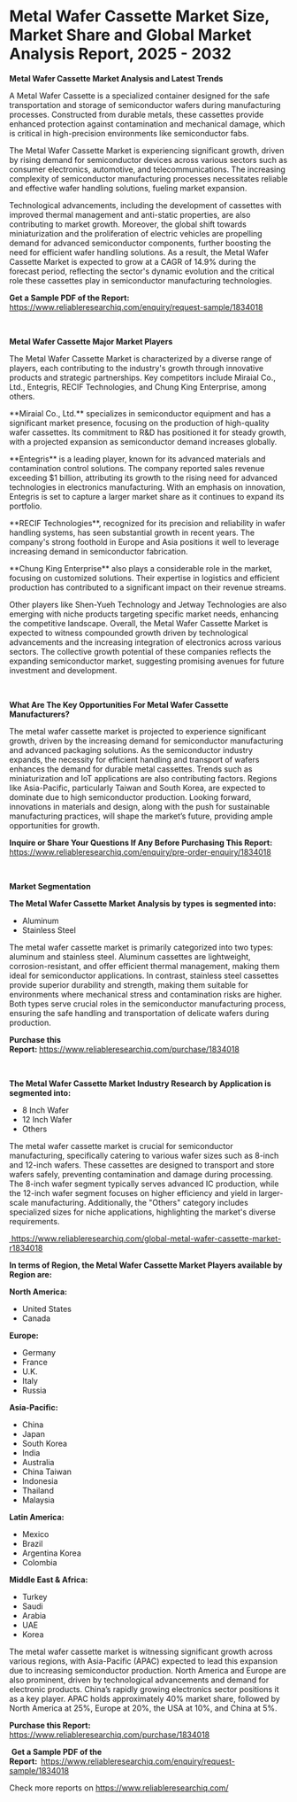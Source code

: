 <p><h1>Metal Wafer Cassette Market Size, Market Share and Global Market Analysis Report, 2025 - 2032</h1></p><p><strong>Metal Wafer Cassette Market Analysis and Latest Trends</strong></p>
<p><p>A Metal Wafer Cassette is a specialized container designed for the safe transportation and storage of semiconductor wafers during manufacturing processes. Constructed from durable metals, these cassettes provide enhanced protection against contamination and mechanical damage, which is critical in high-precision environments like semiconductor fabs.</p><p>The Metal Wafer Cassette Market is experiencing significant growth, driven by rising demand for semiconductor devices across various sectors such as consumer electronics, automotive, and telecommunications. The increasing complexity of semiconductor manufacturing processes necessitates reliable and effective wafer handling solutions, fueling market expansion. </p><p>Technological advancements, including the development of cassettes with improved thermal management and anti-static properties, are also contributing to market growth. Moreover, the global shift towards miniaturization and the proliferation of electric vehicles are propelling demand for advanced semiconductor components, further boosting the need for efficient wafer handling solutions. As a result, the Metal Wafer Cassette Market is expected to grow at a CAGR of 14.9% during the forecast period, reflecting the sector's dynamic evolution and the critical role these cassettes play in semiconductor manufacturing technologies.</p></p>
<p><strong>Get a Sample PDF of the Report:&nbsp;</strong> <a href="https://www.reliableresearchiq.com/enquiry/request-sample/1834018?utm_campaign=3323&utm_medium=2&utm_source=Github&utm_content=ia&utm_term=26032025&utm_id=metal-wafer-cassette">https://www.reliableresearchiq.com/enquiry/request-sample/1834018</a></p>
<p>&nbsp;</p>
<p><strong>Metal Wafer Cassette Major Market Players</strong></p>
<p><p>The Metal Wafer Cassette Market is characterized by a diverse range of players, each contributing to the industry's growth through innovative products and strategic partnerships. Key competitors include Miraial Co., Ltd., Entegris, RECIF Technologies, and Chung King Enterprise, among others.</p><p>**Miraial Co., Ltd.** specializes in semiconductor equipment and has a significant market presence, focusing on the production of high-quality wafer cassettes. Its commitment to R&D has positioned it for steady growth, with a projected expansion as semiconductor demand increases globally. </p><p>**Entegris** is a leading player, known for its advanced materials and contamination control solutions. The company reported sales revenue exceeding $1 billion, attributing its growth to the rising need for advanced technologies in electronics manufacturing. With an emphasis on innovation, Entegris is set to capture a larger market share as it continues to expand its portfolio.</p><p>**RECIF Technologies**, recognized for its precision and reliability in wafer handling systems, has seen substantial growth in recent years. The company's strong foothold in Europe and Asia positions it well to leverage increasing demand in semiconductor fabrication. </p><p>**Chung King Enterprise** also plays a considerable role in the market, focusing on customized solutions. Their expertise in logistics and efficient production has contributed to a significant impact on their revenue streams.</p><p>Other players like Shen-Yueh Technology and Jetway Technologies are also emerging with niche products targeting specific market needs, enhancing the competitive landscape. Overall, the Metal Wafer Cassette Market is expected to witness compounded growth driven by technological advancements and the increasing integration of electronics across various sectors. The collective growth potential of these companies reflects the expanding semiconductor market, suggesting promising avenues for future investment and development.</p></p>
<p>&nbsp;</p>
<p><strong>What Are The Key Opportunities For Metal Wafer Cassette Manufacturers?</strong></p>
<p><p>The metal wafer cassette market is projected to experience significant growth, driven by the increasing demand for semiconductor manufacturing and advanced packaging solutions. As the semiconductor industry expands, the necessity for efficient handling and transport of wafers enhances the demand for durable metal cassettes. Trends such as miniaturization and IoT applications are also contributing factors. Regions like Asia-Pacific, particularly Taiwan and South Korea, are expected to dominate due to high semiconductor production. Looking forward, innovations in materials and design, along with the push for sustainable manufacturing practices, will shape the market’s future, providing ample opportunities for growth.</p></p>
<p><strong>Inquire or Share Your Questions If Any Before Purchasing This Report:</strong> <a href="https://www.reliableresearchiq.com/enquiry/pre-order-enquiry/1834018?utm_campaign=3323&utm_medium=2&utm_source=Github&utm_content=ia&utm_term=26032025&utm_id=metal-wafer-cassette">https://www.reliableresearchiq.com/enquiry/pre-order-enquiry/1834018</a></p>
<p>&nbsp;</p>
<p><strong>Market Segmentation</strong></p>
<p><strong>The Metal Wafer Cassette Market Analysis by types is segmented into:</strong></p>
<p><ul><li>Aluminum</li><li>Stainless Steel</li></ul></p>
<p><p>The metal wafer cassette market is primarily categorized into two types: aluminum and stainless steel. Aluminum cassettes are lightweight, corrosion-resistant, and offer efficient thermal management, making them ideal for semiconductor applications. In contrast, stainless steel cassettes provide superior durability and strength, making them suitable for environments where mechanical stress and contamination risks are higher. Both types serve crucial roles in the semiconductor manufacturing process, ensuring the safe handling and transportation of delicate wafers during production.</p></p>
<p><strong>Purchase this Report:&nbsp;</strong><a href="https://www.reliableresearchiq.com/purchase/1834018?utm_campaign=3323&utm_medium=2&utm_source=Github&utm_content=ia&utm_term=26032025&utm_id=metal-wafer-cassette">https://www.reliableresearchiq.com/purchase/1834018</a></p>
<p>&nbsp;</p>
<p><strong>The Metal Wafer Cassette Market Industry Research by Application is segmented into:</strong></p>
<p><ul><li>8 Inch Wafer</li><li>12 Inch Wafer</li><li>Others</li></ul></p>
<p><p>The metal wafer cassette market is crucial for semiconductor manufacturing, specifically catering to various wafer sizes such as 8-inch and 12-inch wafers. These cassettes are designed to transport and store wafers safely, preventing contamination and damage during processing. The 8-inch wafer segment typically serves advanced IC production, while the 12-inch wafer segment focuses on higher efficiency and yield in larger-scale manufacturing. Additionally, the "Others" category includes specialized sizes for niche applications, highlighting the market's diverse requirements.</p></p>
<p><a href="https://www.reliableresearchiq.com/global-metal-wafer-cassette-market-r1834018?utm_campaign=3323&utm_medium=2&utm_source=Github&utm_content=ia&utm_term=26032025&utm_id=metal-wafer-cassette">&nbsp;https://www.reliableresearchiq.com/global-metal-wafer-cassette-market-r1834018</a></p>
<p><strong>In terms of Region, the Metal Wafer Cassette Market Players available by Region are:</strong></p>
<p>
    <p> <strong> North America: </strong>
        <ul>
            <li>United States</li>
            <li>Canada</li>
        </ul>
        </p> 
    <p> <strong> Europe: </strong>
        <ul>
            <li>Germany</li>
            <li>France</li>
            <li>U.K.</li>
            <li>Italy</li>
            <li>Russia</li>
        </ul>
        </p> 
    <p> <strong> Asia-Pacific: </strong>
        <ul>
            <li>China</li>
            <li>Japan</li>
            <li>South Korea</li>
            <li>India</li>
            <li>Australia</li>
            <li>China Taiwan</li>
            <li>Indonesia</li>
            <li>Thailand</li>
            <li>Malaysia</li>
        </ul>
        </p> 
    <p> <strong> Latin America: </strong>
        <ul>
            <li>Mexico</li>
            <li>Brazil</li>
            <li>Argentina Korea</li>
            <li>Colombia</li>
        </ul>
        </p> 
    <p> <strong> Middle East & Africa: </strong>
        <ul>
            <li>Turkey</li>
            <li>Saudi</li>
            <li>Arabia</li>
            <li>UAE</li>
            <li>Korea</li>
        </ul>
    </p>
    </p>
<p><p>The metal wafer cassette market is witnessing significant growth across various regions, with Asia-Pacific (APAC) expected to lead this expansion due to increasing semiconductor production. North America and Europe are also prominent, driven by technological advancements and demand for electronic products. China’s rapidly growing electronics sector positions it as a key player. APAC holds approximately 40% market share, followed by North America at 25%, Europe at 20%, the USA at 10%, and China at 5%.</p></p>
<p><strong>Purchase this Report: </strong><a href="https://www.reliableresearchiq.com/purchase/1834018?utm_campaign=3323&utm_medium=2&utm_source=Github&utm_content=ia&utm_term=26032025&utm_id=metal-wafer-cassette">https://www.reliableresearchiq.com/purchase/1834018</a></p>
<p>&nbsp;<strong>Get a Sample PDF of the Report:&nbsp;&nbsp;</strong><a href="https://www.reliableresearchiq.com/enquiry/request-sample/1834018?utm_campaign=3323&utm_medium=2&utm_source=Github&utm_content=ia&utm_term=26032025&utm_id=metal-wafer-cassette">https://www.reliableresearchiq.com/enquiry/request-sample/1834018</a></p>
<p><strong></strong></p>
<p>Check more reports on <a href="https://www.reliableresearchiq.com/?utm_campaign=3323&utm_medium=2&utm_source=Github&utm_content=ia&utm_term=26032025&utm_id=metal-wafer-cassette">https://www.reliableresearchiq.com/</a></p>